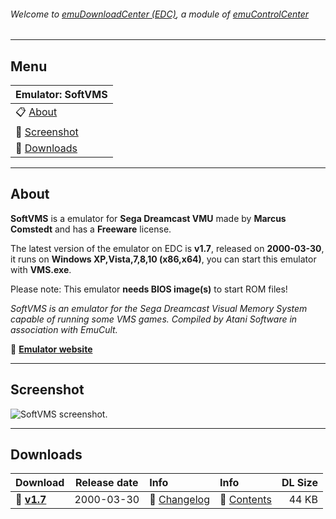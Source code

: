 ###### Welcome to [emuDownloadCenter (EDC)](https://github.com/PhoenixInteractiveNL/emuDownloadCenter/wiki/), a module of [emuControlCenter](https://github.com/PhoenixInteractiveNL/emuControlCenter/wiki/)
***
## Menu
| **Emulator: SoftVMS** |
|:---------|
| :clipboard: [About](#about) |
| :sunrise: [Screenshot](#screenshot) |
| :floppy_disk: [Downloads](#downloads) |
***
## About
**SoftVMS** is a emulator for **Sega Dreamcast VMU** made by **Marcus Comstedt** and has a **Freeware** license.

The latest version of the emulator on EDC is **v1.7**, released on **2000-03-30**, it runs on **Windows XP,Vista,7,8,10 (x86,x64)**, you can start this emulator with **VMS.exe**.

Please note: This emulator **needs BIOS image(s)** to start ROM files!

_SoftVMS is an emulator for the Sega Dreamcast Visual Memory System capable of running some VMS games. Compiled by Atani Software in association with EmuCult._

:link: [**Emulator website**](http://mc.pp.se/dc/sw.html)
***
## Screenshot
![](https://raw.githubusercontent.com/PhoenixInteractiveNL/emuDownloadCenter/master/hooks/softvms/screen.jpg "SoftVMS screenshot.")
***
## Downloads
| Download | Release date  | Info       | Info       | DL Size    |
|:---------|:-------------:|:-----------|:-----------|-----------:|
| :floppy_disk: [**v1.7**](https://github.com/PhoenixInteractiveNL/edc-repo0003/raw/master/softvms/1.7.7z) | 2000-03-30 | :page_facing_up: [Changelog](https://github.com/PhoenixInteractiveNL/edc-repo0003/blob/master/softvms/1.7_changelog.txt) | :mag_right: [Contents](https://github.com/PhoenixInteractiveNL/edc-repo0003/blob/master/softvms/1.7_contents.txt) | 44 KB |
